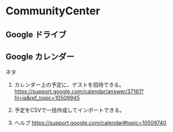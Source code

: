 # CommunityCenter

## Google ドライブ

## Google カレンダー

ネタ
1. カレンダー上の予定に、ゲストを招待できる。
https://support.google.com/calendar/answer/37161?hl=ja&ref_topic=10509945  
2. 予定をCSVで一括作成してインポートできる。

3. ヘルプ
https://support.google.com/calendar#topic=10509740
